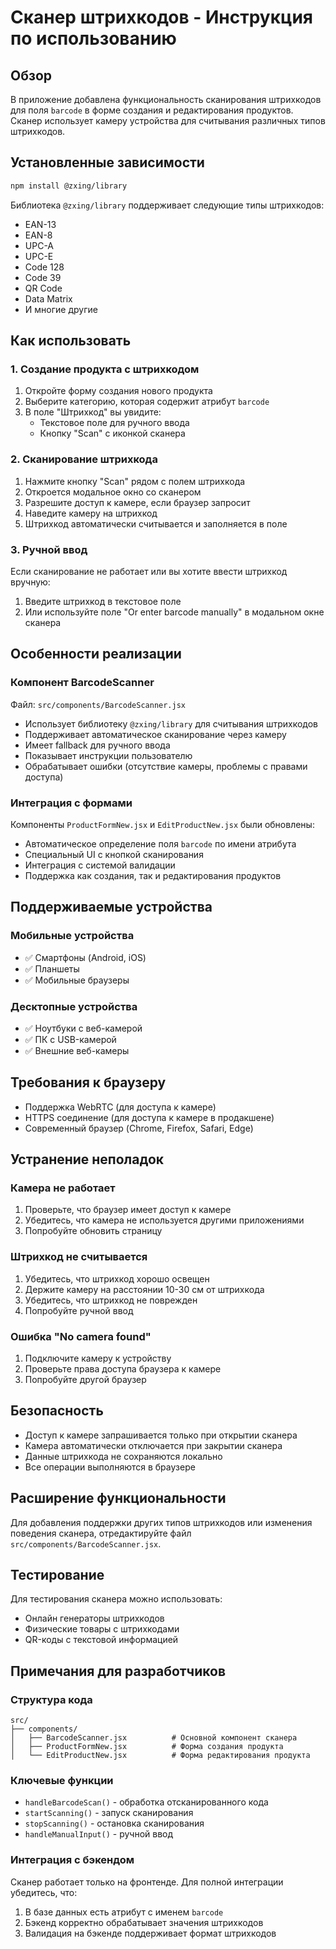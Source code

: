 # Сканер штрихкодов - Инструкция по использованию

## Обзор

В приложение добавлена функциональность сканирования штрихкодов для поля `barcode` в форме создания и редактирования продуктов. Сканер использует камеру устройства для считывания различных типов штрихкодов.

## Установленные зависимости

```bash
npm install @zxing/library
```

Библиотека `@zxing/library` поддерживает следующие типы штрихкодов:
- EAN-13
- EAN-8
- UPC-A
- UPC-E
- Code 128
- Code 39
- QR Code
- Data Matrix
- И многие другие

## Как использовать

### 1. Создание продукта с штрихкодом

1. Откройте форму создания нового продукта
2. Выберите категорию, которая содержит атрибут `barcode`
3. В поле "Штрихкод" вы увидите:
   - Текстовое поле для ручного ввода
   - Кнопку "Scan" с иконкой сканера

### 2. Сканирование штрихкода

1. Нажмите кнопку "Scan" рядом с полем штрихкода
2. Откроется модальное окно со сканером
3. Разрешите доступ к камере, если браузер запросит
4. Наведите камеру на штрихкод
5. Штрихкод автоматически считывается и заполняется в поле

### 3. Ручной ввод

Если сканирование не работает или вы хотите ввести штрихкод вручную:
1. Введите штрихкод в текстовое поле
2. Или используйте поле "Or enter barcode manually" в модальном окне сканера

## Особенности реализации

### Компонент BarcodeScanner

Файл: `src/components/BarcodeScanner.jsx`

- Использует библиотеку `@zxing/library` для считывания штрихкодов
- Поддерживает автоматическое сканирование через камеру
- Имеет fallback для ручного ввода
- Показывает инструкции пользователю
- Обрабатывает ошибки (отсутствие камеры, проблемы с правами доступа)

### Интеграция с формами

Компоненты `ProductFormNew.jsx` и `EditProductNew.jsx` были обновлены:

- Автоматическое определение поля `barcode` по имени атрибута
- Специальный UI с кнопкой сканирования
- Интеграция с системой валидации
- Поддержка как создания, так и редактирования продуктов

## Поддерживаемые устройства

### Мобильные устройства
- ✅ Смартфоны (Android, iOS)
- ✅ Планшеты
- ✅ Мобильные браузеры

### Десктопные устройства
- ✅ Ноутбуки с веб-камерой
- ✅ ПК с USB-камерой
- ✅ Внешние веб-камеры

## Требования к браузеру

- Поддержка WebRTC (для доступа к камере)
- HTTPS соединение (для доступа к камере в продакшене)
- Современный браузер (Chrome, Firefox, Safari, Edge)

## Устранение неполадок

### Камера не работает
1. Проверьте, что браузер имеет доступ к камере
2. Убедитесь, что камера не используется другими приложениями
3. Попробуйте обновить страницу

### Штрихкод не считывается
1. Убедитесь, что штрихкод хорошо освещен
2. Держите камеру на расстоянии 10-30 см от штрихкода
3. Убедитесь, что штрихкод не поврежден
4. Попробуйте ручной ввод

### Ошибка "No camera found"
1. Подключите камеру к устройству
2. Проверьте права доступа браузера к камере
3. Попробуйте другой браузер

## Безопасность

- Доступ к камере запрашивается только при открытии сканера
- Камера автоматически отключается при закрытии сканера
- Данные штрихкода не сохраняются локально
- Все операции выполняются в браузере

## Расширение функциональности

Для добавления поддержки других типов штрихкодов или изменения поведения сканера, отредактируйте файл `src/components/BarcodeScanner.jsx`.

## Тестирование

Для тестирования сканера можно использовать:
- Онлайн генераторы штрихкодов
- Физические товары с штрихкодами
- QR-коды с текстовой информацией

## Примечания для разработчиков

### Структура кода
```
src/
├── components/
│   ├── BarcodeScanner.jsx          # Основной компонент сканера
│   ├── ProductFormNew.jsx          # Форма создания продукта
│   └── EditProductNew.jsx          # Форма редактирования продукта
```

### Ключевые функции
- `handleBarcodeScan()` - обработка отсканированного кода
- `startScanning()` - запуск сканирования
- `stopScanning()` - остановка сканирования
- `handleManualInput()` - ручной ввод

### Интеграция с бэкендом
Сканер работает только на фронтенде. Для полной интеграции убедитесь, что:
1. В базе данных есть атрибут с именем `barcode`
2. Бэкенд корректно обрабатывает значения штрихкодов
3. Валидация на бэкенде поддерживает формат штрихкодов 